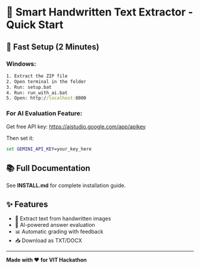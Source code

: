 # 📝 Smart Handwritten Text Extractor - Quick Start

## 🚀 Fast Setup (2 Minutes)

### Windows:

```cmd
1. Extract the ZIP file
2. Open terminal in the folder
3. Run: setup.bat
4. Run: run_with_ai.bat
5. Open: http://localhost:8000
```

### For AI Evaluation Feature:

Get free API key: https://aistudio.google.com/app/apikey

Then set it:
```cmd
set GEMINI_API_KEY=your_key_here
```

## 📚 Full Documentation

See **INSTALL.md** for complete installation guide.

## ✨ Features

- 📸 Extract text from handwritten images
- 🤖 AI-powered answer evaluation
- 📊 Automatic grading with feedback
- 📥 Download as TXT/DOCX

---

**Made with ❤️ for VIT Hackathon**

